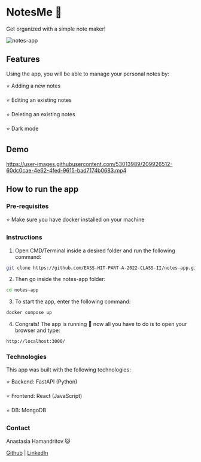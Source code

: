 # NotesMe 📖

Get organized with a simple note maker!

![notes-app](https://user-images.githubusercontent.com/53013989/209926409-dd5f5d75-8c49-4f6d-8032-3d97c5d82ed4.png)

## Features

Using the app, you will be able to manage your personal notes by:

⭐ Adding a new notes

⭐ Editing an existing notes

⭐ Deleting an existing notes

⭐ Dark mode

## Demo

https://user-images.githubusercontent.com/53013989/209926512-60dc0cae-4e62-4fed-9615-bad7174b0683.mp4

## How to run the app
### Pre-requisites
⭐ Make sure you have docker installed on your machine

### Instructions
1. Open CMD/Terminal inside a desired folder and run the following command:
``` bash
git clone https://github.com/EASS-HIT-PART-A-2022-CLASS-II/notes-app.git
```
2. Then go inside the notes-app folder:
```bash
cd notes-app
```
3. To start the app, enter the following command:
```bash
docker compose up
```
4. Congrats! The app is running 🤩 now all you have to do is to open your browser and type:
```bash
http://localhost:3000/
```  

### Technologies
This app was built with the following technologies:

⭐ Backend: FastAPI (Python)

⭐ Frontend: React (JavaScript)

⭐ DB: MongoDB

### Contact 
Anastasia Hamandritov 😺

[Github](https://github.com/AnastasiaH8696) | [LinkedIn](https://www.linkedin.com/in/anastasia-hamandritov/) 
